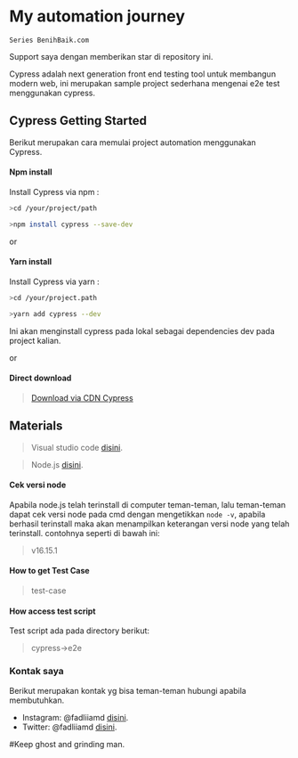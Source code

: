 # My automation journey

`Series BenihBaik.com`

Support saya dengan memberikan star di repository ini.

Cypress adalah next generation front end testing tool untuk membangun modern web, ini merupakan sample project sederhana mengenai e2e test menggunakan cypress.

## Cypress Getting Started

Berikut merupakan cara memulai project automation menggunakan Cypress.

#### Npm install

Install Cypress via npm :

```bash
>cd /your/project/path
```

```bash
>npm install cypress --save-dev
```

or

#### Yarn install

Install Cypress via yarn :

```bash
>cd /your/project.path
```

```bash
>yarn add cypress --dev
```

Ini akan menginstall cypress pada lokal sebagai dependencies dev pada project kalian.

or

#### Direct download

> [Download via CDN Cypress](https://download.cypress.io/desktop)

## Materials

> Visual studio code [disini](https://visualstudio.microsoft.com/downloads/).

> Node.js [disini](https://nodejs.org/en/download/).

#### Cek versi node

Apabila node.js telah terinstall di computer teman-teman, lalu teman-teman dapat cek versi node pada cmd dengan mengetikkan `node -v`, apabila berhasil terinstall maka akan menampilkan keterangan versi node yang telah terinstall. contohnya seperti di bawah ini:

> v16.15.1

#### How to get Test Case

> test-case

#### How access test script

Test script ada pada directory berikut:

> cypress->e2e

### Kontak saya

Berikut merupakan kontak yg bisa teman-teman hubungi apabila membutuhkan.

- Instagram: @fadliiamd [disini](https://www.instagram.com/fadliiamd_/).
- Twitter: @fadliiamd [disini](https://twitter.com/fadliiamd_/).

#Keep ghost and grinding man.
